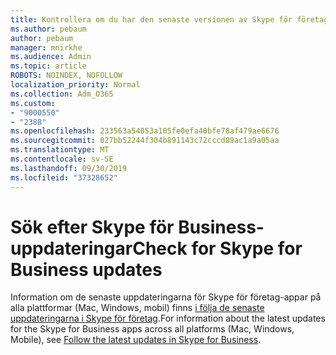 ```yaml
---
title: Kontrollera om du har den senaste versionen av Skype för företag
ms.author: pebaum
author: pebaum
manager: mnirkhe
ms.audience: Admin
ms.topic: article
ROBOTS: NOINDEX, NOFOLLOW
localization_priority: Normal
ms.collection: Adm_O365
ms.custom:
- "9000550"
- "2388"
ms.openlocfilehash: 233563a54053a105fe0efa40bfe78af479ae6676
ms.sourcegitcommit: 027bb52244f304b891143c72cccd89ac1a9a05aa
ms.translationtype: MT
ms.contentlocale: sv-SE
ms.lasthandoff: 09/30/2019
ms.locfileid: "37328652"
---
```

# <a name="check-for-skype-for-business-updates"></a><span data-ttu-id="4a41c-102">Sök efter Skype för Business-uppdateringar</span><span class="sxs-lookup"><span data-stu-id="4a41c-102">Check for Skype for Business updates</span></span>

<span data-ttu-id="4a41c-103">Information om de senaste uppdateringarna för Skype för företag-appar på alla plattformar (Mac, Windows, mobil) finns [i följa de senaste uppdateringarna i Skype för företag](https://support.office.com/article/follow-the-latest-updates-in-skype-for-business-cece9f93-add1-4d93-9a38-56cc598e5781).</span><span class="sxs-lookup"><span data-stu-id="4a41c-103">For information about the latest updates for the Skype for Business apps across all platforms (Mac, Windows, Mobile), see [Follow the latest updates in Skype for Business](https://support.office.com/article/follow-the-latest-updates-in-skype-for-business-cece9f93-add1-4d93-9a38-56cc598e5781).</span></span>
